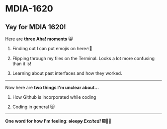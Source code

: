 # MDIA-1620
Yay for MDIA 1620!
---------
Here are **three Aha! moments** 😸

1. Finding out I can put emojis on here🔥💯

2. Flipping through my files on the Terminal. Looks a lot more confusing than it is!

3. Learning about past interfaces and how they worked.

--------
Now here are **two things I'm unclear about...**

1. How Github is incorporated while coding

2. Coding in general 😿

--------

**One word for how I'm feeling: ~~sleepy~~ *Excited!*** 🎆🍾🥳
